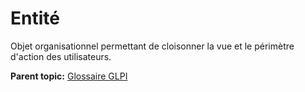 Entité
======

Objet organisationnel permettant de cloisonner la vue et le périmètre
d'action des utilisateurs.

**Parent topic:** [Glossaire GLPI](../../glpi/glossary.html)
